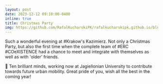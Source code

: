 ```yaml
---
layout: post
date: 2023-12-12 09:10:00-0400
inline: true
title: Christmas Party
img: https://github.com/RafalKucharskiPK/rafalkucharskipk.github.io/blob/master/assets/img/Christmas.jpg
---
```


Such a wonderful evening at #Krakow's Kazimierz. Not only a Christmas Party, but also the first time when the complete team of #ERC #COeXISTENCE had a chance to meet and integrate with themselves as well as with 'older' friends.

👐 Ten brilliant minds, working now at Jagiellonian University to contribute towards future urban mobility. Great pride of you, wish all the best in the coming year!
